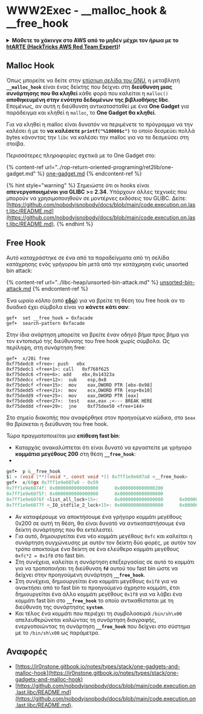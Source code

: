 # WWW2Exec - \_\_malloc\_hook & \_\_free\_hook

<details>

<summary><strong>Μάθετε το χάκινγκ στο AWS από το μηδέν μέχρι τον ήρωα με το</strong> <a href="https://training.hacktricks.xyz/courses/arte"><strong>htARTE (HackTricks AWS Red Team Expert)</strong></a><strong>!</strong></summary>

Άλλοι τρόποι υποστήριξης του HackTricks:

* Αν θέλετε να δείτε την **εταιρεία σας διαφημισμένη στο HackTricks** ή να **κατεβάσετε το HackTricks σε μορφή PDF** ελέγξτε τα [**ΣΧΕΔΙΑ ΣΥΝΔΡΟΜΗΣ**](https://github.com/sponsors/carlospolop)!
* Αποκτήστε το [**επίσημο PEASS & HackTricks swag**](https://peass.creator-spring.com)
* Ανακαλύψτε [**την Οικογένεια PEASS**](https://opensea.io/collection/the-peass-family), τη συλλογή μας από αποκλειστικά [**NFTs**](https://opensea.io/collection/the-peass-family)
* **Εγγραφείτε στη** 💬 [**ομάδα Discord**](https://discord.gg/hRep4RUj7f) ή στην [**ομάδα τηλεγραφήματος**](https://t.me/peass) ή **ακολουθήστε** μας στο **Twitter** 🐦 [**@hacktricks\_live**](https://twitter.com/hacktricks\_live)**.**
* **Μοιραστείτε τα χάκινγκ κόλπα σας υποβάλλοντας PRs στα** [**HackTricks**](https://github.com/carlospolop/hacktricks) και [**HackTricks Cloud**](https://github.com/carlospolop/hacktricks-cloud) αποθετήρια του github.

</details>

## **Malloc Hook**

Όπως μπορείτε να δείτε στην [επίσημη σελίδα του GNU](https://www.gnu.org/software/libc/manual/html\_node/Hooks-for-Malloc.html), η μεταβλητή **`__malloc_hook`** είναι ένας δείκτης που δείχνει στη **διεύθυνση μιας συνάρτησης που θα κληθεί** κάθε φορά που καλείται η `malloc()` **αποθηκευμένη στην ενότητα δεδομένων της βιβλιοθήκης libc**. Επομένως, αν αυτή η διεύθυνση αντικατασταθεί με ένα **One Gadget** για παράδειγμα και κληθεί η `malloc`, το **One Gadget θα κληθεί**.

Για να κληθεί η malloc είναι δυνατόν να περιμένετε το πρόγραμμα να την καλέσει ή με το **να καλέσετε `printf("%10000$c")`** το οποίο δεσμεύει πολλά bytes κάνοντας την `libc` να καλέσει την malloc για να τα δεσμεύσει στη στοίβα.

Περισσότερες πληροφορίες σχετικά με το One Gadget στο:

{% content-ref url="../rop-return-oriented-programing/ret2lib/one-gadget.md" %}
[one-gadget.md](../rop-return-oriented-programing/ret2lib/one-gadget.md)
{% endcontent-ref %}

{% hint style="warning" %}
Σημειώστε ότι οι hooks είναι **απενεργοποιημένοι για GLIBC >= 2.34**. Υπάρχουν άλλες τεχνικές που μπορούν να χρησιμοποιηθούν σε μοντέρνες εκδόσεις του GLIBC. Δείτε: [https://github.com/nobodyisnobody/docs/blob/main/code.execution.on.last.libc/README.md](https://github.com/nobodyisnobody/docs/blob/main/code.execution.on.last.libc/README.md).
{% endhint %}

## Free Hook

Αυτό καταχράστηκε σε ένα από τα παραδείγματα από τη σελίδα κατάχρησης ενός γρήγορου bin μετά από την κατάχρηση ενός unsorted bin attack:

{% content-ref url="../libc-heap/unsorted-bin-attack.md" %}
[unsorted-bin-attack.md](../libc-heap/unsorted-bin-attack.md)
{% endcontent-ref %}

Ένα ωραίο κόλπο (από [**εδώ**](https://guyinatuxedo.github.io/41-house\_of\_force/bkp16\_cookbook/index.html)) για να βρείτε τη θέση του free hook αν το δυαδικό έχει σύμβολα είναι να **κάνετε κάτι σαν**:
```
gef➤  set __free_hook = 0xfacade
gef➤  search-pattern 0xfacade
```
Στην ίδια ανάρτηση μπορείτε να βρείτε έναν οδηγό βήμα προς βήμα για τον εντοπισμό της διεύθυνσης του free hook χωρίς σύμβολα. Ως περίληψη, στη συνάρτηση free:

```armasm
gef➤  x/20i free
0xf75dedc0 <free>: push   ebx
0xf75dedc1 <free+1>: call   0xf768f625
0xf75dedc6 <free+6>: add    ebx,0x14323a
0xf75dedcc <free+12>:  sub    esp,0x8
0xf75dedcf <free+15>:  mov    eax,DWORD PTR [ebx-0x98]
0xf75dedd5 <free+21>:  mov    ecx,DWORD PTR [esp+0x10]
0xf75dedd9 <free+25>:  mov    eax,DWORD PTR [eax]
0xf75deddb <free+27>:  test   eax,eax ;<--- BREAK HERE
0xf75deddd <free+29>:  jne    0xf75dee50 <free+144>
```

Στο σημείο διακοπής που αναφέρθηκε στον προηγούμενο κώδικα, στο `$eax` θα βρίσκεται η διεύθυνση του free hook.

Τώρα πραγματοποιείται μια **επίθεση fast bin**:

- Καταρχάς ανακαλύπτεται ότι είναι δυνατό να εργαστείτε με γρήγορα **κομμάτια μεγέθους 200** στη θέση **`__free_hook`**:
- 

```c
gef➤  p &__free_hook
$1 = (void (**)(void *, const void *)) 0x7ff1e9e607a8 <__free_hook>
gef➤  x/60gx 0x7ff1e9e607a8 - 0x59
0x7ff1e9e6074f: 0x0000000000000000      0x0000000000000200
0x7ff1e9e6075f: 0x0000000000000000      0x0000000000000000
0x7ff1e9e6076f <list_all_lock+15>:      0x0000000000000000      0x0000000000000000
0x7ff1e9e6077f <_IO_stdfile_2_lock+15>: 0x0000000000000000      0x0000000000000000
```

- Αν καταφέρουμε να αποκτήσουμε ένα γρήγορο κομμάτι μεγέθους 0x200 σε αυτή τη θέση, θα είναι δυνατό να αντικαταστήσουμε ένα δείκτη συνάρτησης που θα εκτελεστεί.
- Για αυτό, δημιουργείται ένα νέο κομμάτι μεγέθους `0xfc` και καλείται η συνάρτηση συγχώνευσης με αυτόν τον δείκτη δύο φορές, με αυτόν τον τρόπο αποκτούμε ένα δείκτη σε ένα ελεύθερο κομμάτι μεγέθους `0xfc*2 = 0x1f8` στο fast bin.
- Στη συνέχεια, καλείται η συνάρτηση επεξεργασίας σε αυτό το κομμάτι για να τροποποιήσει τη διεύθυνση **`fd`** αυτού του fast bin ώστε να δείχνει στην προηγούμενη συνάρτηση **`__free_hook`**.
- Στη συνέχεια, δημιουργείται ένα κομμάτι μεγέθους `0x1f8` για να ανακτήσει από το fast bin το προηγούμενο άχρηστο κομμάτι, έτσι δημιουργείται ένα άλλο κομμάτι μεγέθους `0x1f8` για να λάβει ένα κομμάτι fast bin στο **`__free_hook`** το οποίο αντικαθίσταται με τη διεύθυνση της συνάρτησης **`system`**.
- Και τέλος ένα κομμάτι που περιέχει τη συμβολοσειρά `/bin/sh\x00` απελευθερώνεται καλώντας τη συνάρτηση διαγραφής, ενεργοποιώντας τη συνάρτηση **`__free_hook`** που δείχνει στο σύστημα με το `/bin/sh\x00` ως παράμετρο.

## Αναφορές

- [https://ir0nstone.gitbook.io/notes/types/stack/one-gadgets-and-malloc-hook](https://ir0nstone.gitbook.io/notes/types/stack/one-gadgets-and-malloc-hook)
- [https://github.com/nobodyisnobody/docs/blob/main/code.execution.on.last.libc/README.md](https://github.com/nobodyisnobody/docs/blob/main/code.execution.on.last.libc/README.md).
